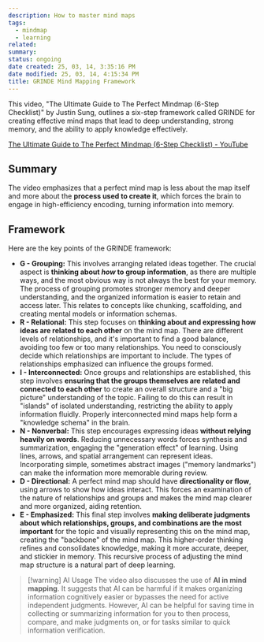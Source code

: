 ```yaml
---
description: How to master mind maps
tags:
  - mindmap
  - learning
related: 
summary: 
status: ongoing
date created: 25, 03, 14, 3:35:16 PM
date modified: 25, 03, 14, 4:15:34 PM
title: GRINDE Mind Mapping Framework
---
```

This video, "The Ultimate Guide to The Perfect Mindmap (6-Step Checklist)" by Justin Sung, outlines a six-step framework called GRINDE for creating effective mind maps that lead to deep understanding, strong memory, and the ability to apply knowledge effectively.

[The Ultimate Guide to The Perfect Mindmap (6-Step Checklist) - YouTube](https://www.youtube.com/watch?v=Grd7K7bJVWg)
## Summary
The video emphasizes that a perfect mind map is less about the map itself and more about the **process used to create it**, which forces the brain to engage in high-efficiency encoding, turning information into memory.
## Framework
Here are the key points of the GRINDE framework:

- **G - Grouping:** This involves arranging related ideas together. The crucial aspect is **thinking about _how_ to group information**, as there are multiple ways, and the most obvious way is not always the best for your memory. The process of grouping promotes stronger memory and deeper understanding, and the organized information is easier to retain and access later. This relates to concepts like chunking, scaffolding, and creating mental models or information schemas.
- **R - Relational:** This step focuses on **thinking about and expressing how ideas are related to each other** on the mind map. There are different levels of relationships, and it's important to find a good balance, avoiding too few or too many relationships. You need to consciously decide which relationships are important to include. The types of relationships emphasized can influence the groups formed.
- **I - Interconnected:** Once groups and relationships are established, this step involves **ensuring that the groups themselves are related and connected to each other** to create an overall structure and a "big picture" understanding of the topic. Failing to do this can result in "islands" of isolated understanding, restricting the ability to apply information fluidly. Properly interconnected mind maps help form a "knowledge schema" in the brain.
- **N - Nonverbal:** This step encourages expressing ideas **without relying heavily on words**. Reducing unnecessary words forces synthesis and summarization, engaging the "generation effect" of learning. Using lines, arrows, and spatial arrangement can represent ideas. Incorporating simple, sometimes abstract images ("memory landmarks") can make the information more memorable during review.
- **D - Directional:** A perfect mind map should have **directionality or flow**, using arrows to show how ideas interact. This forces an examination of the nature of relationships and groups and makes the mind map clearer and more organized, aiding retention.
- **E - Emphasized:** This final step involves **making deliberate judgments about which relationships, groups, and combinations are the most important** for the topic and visually representing this on the mind map, creating the "backbone" of the mind map. This higher-order thinking refines and consolidates knowledge, making it more accurate, deeper, and stickier in memory. This recursive process of adjusting the mind map structure is a natural part of deep learning.
 

> [!warning] AI Usage
> The video also discusses the use of **AI in mind mapping**. It suggests that AI can be harmful if it makes organizing information cognitively easier or bypasses the need for active independent judgments. However, AI can be helpful for saving time in collecting or summarizing information for you to then process, compare, and make judgments on, or for tasks similar to quick information verification.
> 
